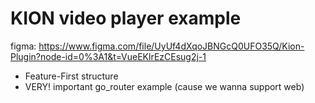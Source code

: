 # KION video player example

figma: https://www.figma.com/file/UyUf4dXqoJBNGcQ0UFO35Q/Kion-Plugin?node-id=0%3A1&t=VueEKlrEzCEsug2j-1

- Feature-First structure
- VERY! important go_router example (cause we wanna support web)